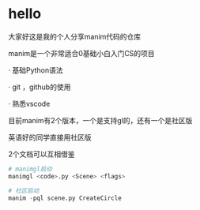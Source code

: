 # hello

大家好这是我的个人分享manim代码的仓库

manim是一个非常适合0基础小白入门CS的项目

· 基础Python语法

· git ，github的使用

· 熟悉vscode

目前manim有2个版本，一个是支持gl的，还有一个是社区版

英语好的同学直接用社区版

2个文档可以互相借鉴

```python
# manimgl启动
manimgl <code>.py <Scene> <flags>

# 社区启动
manim -pql scene.py CreateCircle
```
